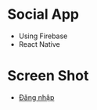 # Social App
- Using Firebase 
- React Native 
# Screen Shot
- [Đăng nhập](https://github.com/dongchiteo264/SocialChat/blob/master/ScreenShot/1.jpg?raw=true)
